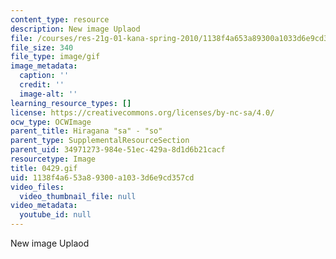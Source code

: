 ```yaml
---
content_type: resource
description: New image Uplaod
file: /courses/res-21g-01-kana-spring-2010/1138f4a653a89300a1033d6e9cd357cd_0429.gif
file_size: 340
file_type: image/gif
image_metadata:
  caption: ''
  credit: ''
  image-alt: ''
learning_resource_types: []
license: https://creativecommons.org/licenses/by-nc-sa/4.0/
ocw_type: OCWImage
parent_title: Hiragana "sa" - "so"
parent_type: SupplementalResourceSection
parent_uid: 34971273-984e-51ec-429a-8d1d6b21cacf
resourcetype: Image
title: 0429.gif
uid: 1138f4a6-53a8-9300-a103-3d6e9cd357cd
video_files:
  video_thumbnail_file: null
video_metadata:
  youtube_id: null
---
```

New image Uplaod